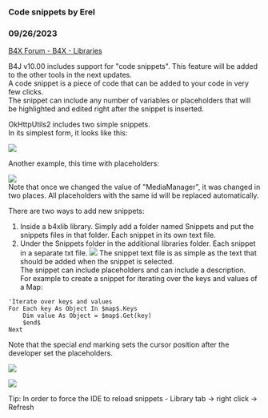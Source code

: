 ###  Code snippets by Erel
### 09/26/2023
[B4X Forum - B4X - Libraries](https://www.b4x.com/android/forum/threads/152450/)

B4J v10.00 includes support for "code snippets". This feature will be added to the other tools in the next updates.  
A code snippet is a piece of code that can be added to your code in very few clicks.  
The snippet can include any number of variables or placeholders that will be highlighted and edited right after the snippet is inserted.  
  
OkHttpUtils2 includes two simple snippets.  
In its simplest form, it looks like this:  
  
![](https://www.b4x.com/basic4android/images/B4J_czkcESZ48U.gif)  
  
Another example, this time with placeholders:  
  
![](https://www.b4x.com/basic4android/images/B4J_xlS2e4jXPn.gif)  
Note that once we changed the value of "MediaManager", it was changed in two places. All placeholders with the same id will be replaced automatically.  
  
There are two ways to add new snippets:  

1. Inside a b4xlib library. Simply add a folder named Snippets and put the snippets files in that folder. Each snippet in its own text file.
2. Under the Snippets folder in the additional libraries folder. Each snippet in a separate txt file.
![](https://www.b4x.com/android/forum/attachments/146391)
The snippet text file is as simple as the text that should be added when the snippet is selected.  
The snippet can include placeholders and can include a description.  
For example to create a snippet for iterating over the keys and values of a Map:  

```B4X
'Iterate over keys and values  
For Each key As Object In $map$.Keys  
    Dim value As Object = $map$.Get(key)  
    $end$  
Next
```

  
Note that the special $end$ marking sets the cursor position after the developer set the placeholders.  
  
![](https://www.b4x.com/android/forum/attachments/146137)  
  
![](https://www.b4x.com/basic4android/images/B4J_TgdenXgH64.gif)  
  
Tip: In order to force the IDE to reload snippets - Library tab -> right click -> Refresh